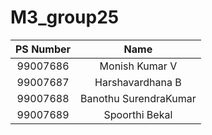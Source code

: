 # M3_group25

|PS Number|Name|
|:----:|:---:|
|99007686|Monish Kumar V|
|99007687|Harshavardhana B|
|99007688|Banothu SurendraKumar|
|99007689|Spoorthi Bekal|
